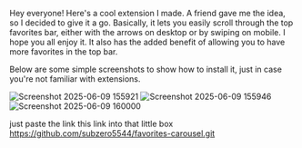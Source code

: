 Hey everyone! Here's a cool extension I made. A friend gave me the idea, so I decided to give it a go. Basically, it lets you easily scroll through the top favorites bar, either with the arrows on desktop or by swiping on mobile. I hope you all enjoy it. It also has the added benefit of allowing you to have more favorites in the top bar.

Below are some simple screenshots to show how to install it, just in case you're not familiar with extensions.


![Screenshot 2025-06-09 155921](https://github.com/user-attachments/assets/ef09edcf-d708-4449-b625-590f29b82090)
![Screenshot 2025-06-09 155946](https://github.com/user-attachments/assets/3457a428-8f53-4675-bb33-437b863ae398)
![Screenshot 2025-06-09 160000](https://github.com/user-attachments/assets/71b961d0-63b3-4d45-950e-a3266c6b837b)

just paste the link this link into that little box https://github.com/subzero5544/favorites-carousel.git
